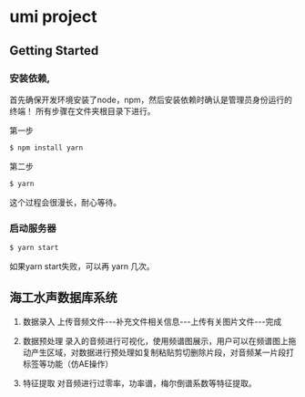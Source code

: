 <!--
 * @Author: your name
 * @Date: 2021-11-02 22:36:12
 * @LastEditTime: 2021-11-17 20:00:13
 * @LastEditors: Please set LastEditors
 * @Description: 打开koroFileHeader查看配置 进行设置: https://github.com/OBKoro1/koro1FileHeader/wiki/%E9%85%8D%E7%BD%AE
 * @FilePath: \Sea\README.md
-->
# umi project

## Getting Started

### 安装依赖,
首先确保开发环境安装了node，npm，然后安装依赖时确认是管理员身份运行的终端！
所有步骤在文件夹根目录下进行。

第一步
```bash
$ npm install yarn
```

第二步
```bash
$ yarn
```
这个过程会很漫长，耐心等待。

### 启动服务器

```bash
$ yarn start
```
如果yarn start失败，可以再 yarn 几次。

## 海工水声数据库系统
1. 数据录入
上传音频文件---补充文件相关信息---上传有关图片文件---完成

2. 数据预处理
录入的音频进行可视化，使用频谱图展示，用户可以在频谱图上拖动产生区域，对数据进行预处理如复制粘贴剪切删除片段，对音频某一片段打标签等功能（仿AE操作）

3. 特征提取
对音频进行过零率，功率谱，梅尔倒谱系数等特征提取。
